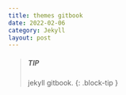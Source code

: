 ```yaml
---
title: themes gitbook
date: 2022-02-06
category: Jekyll
layout: post
---
```


> ##### TIP
>
> jekyll gitbook.
{: .block-tip }
